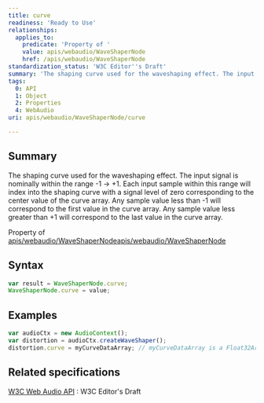 ```yaml
---
title: curve
readiness: 'Ready to Use'
relationships:
  applies_to:
    predicate: 'Property of '
    value: apis/webaudio/WaveShaperNode
    href: /apis/webaudio/WaveShaperNode
standardization_status: 'W3C Editor''s Draft'
summary: 'The shaping curve used for the waveshaping effect. The input signal is nominally within the range -1 -&gt; +1. Each input sample within this range will index into the shaping curve with a signal level of zero corresponding to the center value of the curve array. Any sample value less than -1 will correspond to the first value in the curve array. Any sample value less greater than +1 will correspond to the last value in the curve array.'
tags:
  0: API
  1: Object
  2: Properties
  4: WebAudio
uri: apis/webaudio/WaveShaperNode/curve

---
```

## <span>Summary</span>

The shaping curve used for the waveshaping effect. The input signal is nominally within the range -1 -&gt; +1. Each input sample within this range will index into the shaping curve with a signal level of zero corresponding to the center value of the curve array. Any sample value less than -1 will correspond to the first value in the curve array. Any sample value less greater than +1 will correspond to the last value in the curve array.

Property of [apis/webaudio/WaveShaperNode](/apis/webaudio/WaveShaperNode)[apis/webaudio/WaveShaperNode](/apis/webaudio/WaveShaperNode)

## <span>Syntax</span>

``` js
var result = WaveShaperNode.curve;
WaveShaperNode.curve = value;
```

## <span>Examples</span>

``` js
var audioCtx = new AudioContext();
var distortion = audioCtx.createWaveShaper();
distortion.curve = myCurveDataArray; // myCurveDataArray is a Float32Array
```

## <span>Related specifications</span>

[W3C Web Audio API](http://webaudio.github.io/web-audio-api/)
:   W3C Editor's Draft
